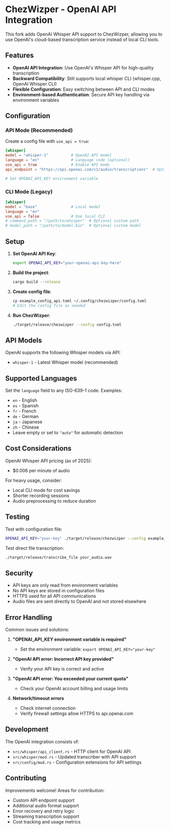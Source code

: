 # ChezWizper - OpenAI API Integration

This fork adds OpenAI Whisper API support to ChezWizper, allowing you to use OpenAI's cloud-based transcription service instead of local CLI tools.

## Features

- **OpenAI API Integration**: Use OpenAI's Whisper API for high-quality transcription
- **Backward Compatibility**: Still supports local whisper CLI (whisper.cpp, OpenAI Whisper CLI)
- **Flexible Configuration**: Easy switching between API and CLI modes
- **Environment-based Authentication**: Secure API key handling via environment variables

## Configuration

### API Mode (Recommended)

Create a config file with `use_api = true`:

```toml
[whisper]
model = "whisper-1"          # OpenAI API model
language = "en"              # Language code (optional)
use_api = true               # Enable API mode
api_endpoint = "https://api.openai.com/v1/audio/transcriptions"  # Optional custom endpoint

# Set OPENAI_API_KEY environment variable
```

### CLI Mode (Legacy)

```toml
[whisper]
model = "base"               # Local model
language = "en"
use_api = false              # Use local CLI
# command_path = "/path/to/whisper"  # Optional custom path
# model_path = "/path/to/model.bin"  # Optional custom model
```

## Setup

1. **Set OpenAI API Key**:
   ```bash
   export OPENAI_API_KEY="your-openai-api-key-here"
   ```

2. **Build the project**:
   ```bash
   cargo build --release
   ```

3. **Create config file**:
   ```bash
   cp example_config_api.toml ~/.config/chezwizper/config.toml
   # Edit the config file as needed
   ```

4. **Run ChezWizper**:
   ```bash
   ./target/release/chezwizper --config config.toml
   ```

## API Models

OpenAI supports the following Whisper models via API:
- `whisper-1` - Latest Whisper model (recommended)

## Supported Languages

Set the `language` field to any ISO-639-1 code. Examples:
- `en` - English
- `es` - Spanish  
- `fr` - French
- `de` - German
- `ja` - Japanese
- `zh` - Chinese
- Leave empty or set to `"auto"` for automatic detection

## Cost Considerations

OpenAI Whisper API pricing (as of 2025):
- $0.006 per minute of audio

For heavy usage, consider:
- Local CLI mode for cost savings
- Shorter recording sessions
- Audio preprocessing to reduce duration

## Testing

Test with configuration file:

```bash
OPENAI_API_KEY="your-key" ./target/release/chezwizper --config example_config_api.toml
```

Test direct file transcription:

```bash
./target/release/transcribe_file your_audio.wav
```

## Security

- API keys are only read from environment variables
- No API keys are stored in configuration files
- HTTPS used for all API communications
- Audio files are sent directly to OpenAI and not stored elsewhere

## Error Handling

Common issues and solutions:

1. **"OPENAI_API_KEY environment variable is required"**
   - Set the environment variable: `export OPENAI_API_KEY="your-key"`

2. **"OpenAI API error: Incorrect API key provided"**
   - Verify your API key is correct and active

3. **"OpenAI API error: You exceeded your current quota"**
   - Check your OpenAI account billing and usage limits

4. **Network/timeout errors**
   - Check internet connection
   - Verify firewall settings allow HTTPS to api.openai.com

## Development

The OpenAI integration consists of:

- `src/whisper/api_client.rs` - HTTP client for OpenAI API
- `src/whisper/mod.rs` - Updated transcriber with API support  
- `src/config/mod.rs` - Configuration extensions for API settings

## Contributing

Improvements welcome! Areas for contribution:
- Custom API endpoint support
- Additional audio format support
- Error recovery and retry logic
- Streaming transcription support
- Cost tracking and usage metrics